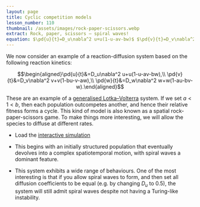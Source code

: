 ```yaml
---
layout: page
title: Cyclic competition models
lesson_number: 110
thumbnail: /assets/images/rock-paper-scissors.webp
extract: Rock, paper, scissors – spiral waves!
equation: $\pd{u}{t}=D_u\nabla^2 u+u(1-u-av-bw)$ $\pd{v}{t}=D_v\nabla^2 v+v(1-bu-v-aw)$ $\pd{w}{t}=D_w\nabla^2 w+w(1-au-bv-w)$
---
```


We now consider an example of a reaction-diffusion system based on the following reaction kinetics:

$$\begin{aligned}\pd{u}{t}&=D_u\nabla^2 u+u(1-u-av-bw),\\ \pd{v}{t}&=D_v\nabla^2 v+v(1-bu-v-aw),\\ \pd{w}{t}&=D_w\nabla^2 w+w(1-au-bv-w).\end{aligned}$$

These are an example of a [generalised Lotka–Volterra](https://stefanoallesina.github.io/Sao_Paulo_School/intro.html) system. If we set $a < 1 < b$, then each population outcompetes another, and hence their relative fitness forms a cycle. This kind of model is also known as a spatial rock-paper-scissors game. To make things more interesting, we will allow the species to diffuse at different rates.

* Load the [interactive simulation](/sim/?preset=cyclicCompetition)
  
* This begins with an initially structured population that eventually devolves into a complex spatiotemporal motion, with spiral waves a dominant feature.

* This system exhibits a wide range of behaviours. One of the most interesting is that if you allow spiral waves to form, and then set all diffusion coefficients to be equal (e.g. by changing $D_u$ to $0.5$), the system will still admit spiral waves despite not having a Turing-like instability.
